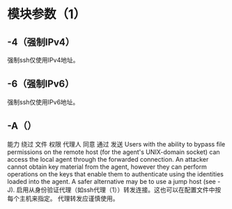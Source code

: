 # 模块参数（1）

## -4（强制IPv4）

强制ssh仅使用IPv4地址。

## -6（强制IPv6）

强制ssh仅使用IPv6地址。

## -A（）
能力 绕过 文件 权限 代理人 同意 通过 发送
Users with the ability to bypass file permissions on the remote host (for the agent's UNIX-domain socket) can access the local agent through the forwarded connection. 
An attacker cannot obtain key material from the agent, however they can perform operations on the keys that enable them to authenticate using the identities loaded into the agent. A safer alternative may be to use a jump host (see -J).
启用从身份验证代理（如ssh代理（1））转发连接。这也可以在配置文件中按每个主机来指定。
代理转发应谨慎使用。

